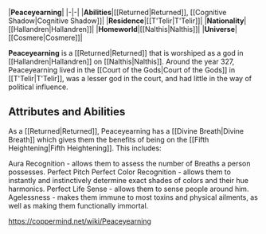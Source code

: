 |**Peaceyearning**|
|-|-|
|**Abilities**|[[Returned\|Returned]], [[Cognitive Shadow\|Cognitive Shadow]]|
|**Residence**|[[T'Telir\|T'Telir]]|
|**Nationality**|[[Hallandren\|Hallandren]]|
|**Homeworld**|[[Nalthis\|Nalthis]]|
|**Universe**|[[Cosmere\|Cosmere]]|

**Peaceyearning** is a [[Returned\|Returned]] that is worshiped as a god in [[Hallandren\|Hallandren]] on [[Nalthis\|Nalthis]].
Around the year 327, Peaceyearning lived in the [[Court of the Gods\|Court of the Gods]] in [[T'Telir\|T'Telir]], was a lesser god in the court, and had little in the way of political influence.

## Attributes and Abilities
As a [[Returned\|Returned]], Peaceyearning has a [[Divine Breath\|Divine Breath]] which gives them the benefits of being on the [[Fifth Heightening\|Fifth Heightening]]. This includes:

Aura Recognition - allows them to assess the number of Breaths a person possesses.
Perfect Pitch
Perfect Color Recognition - allows them to instantly and instinctively determine exact shades of colors and their hue harmonics.
Perfect Life Sense - allows them to sense people around him.
Agelessness - makes them immune to most toxins and physical ailments, as well as making them functionally immortal.


https://coppermind.net/wiki/Peaceyearning